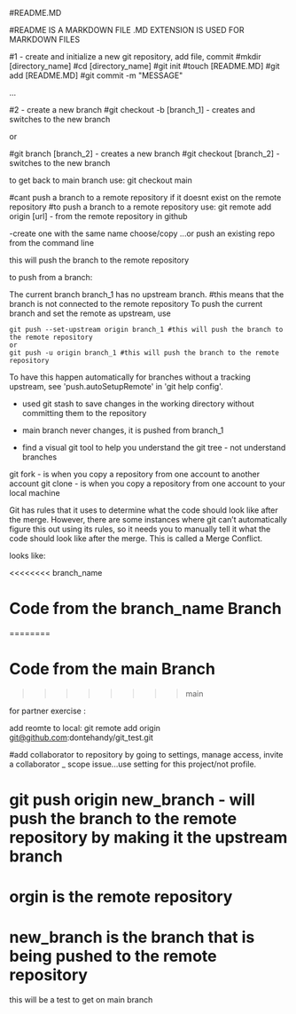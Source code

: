 #README.MD

#README IS A MARKDOWN FILE
.MD EXTENSION IS USED FOR MARKDOWN FILES

#1 - create and initialize a new git repository, add file, commit
#mkdir [directory_name]
#cd [directory_name]
#git init
#touch [README.MD]
#git add [README.MD]
#git commit -m "MESSAGE"

...

#2 - create a new branch
#git checkout -b [branch_1] - creates and switches to the new branch

or

#git branch [branch_2] - creates a new branch
#git checkout [branch_2] - switches to the new branch

to get back to main branch use: git checkout main

#cant push a branch to a remote repository if it doesnt exist on the remote repository
#to push a branch to a remote repository use: git remote add origin [url] - from the remote repository in github

-create one with the same name
choose/copy ...or push an existing repo from the command line

this will push the branch to the remote repository

to push from a branch:

The current branch branch_1 has no upstream branch. #this means that the branch is not connected to the remote repository
To push the current branch and set the remote as upstream, use 

    git push --set-upstream origin branch_1 #this will push the branch to the remote repository
    or 
    git push -u origin branch_1 #this will push the branch to the remote repository




To have this happen automatically for branches without a tracking
upstream, see 'push.autoSetupRemote' in 'git help config'.

- used git stash to save changes in the working directory without committing them to the repository

- main branch never changes, it is pushed from branch_1 

- find a visual git tool to help you understand the git tree - not understand branches

git fork - is when you copy a repository from one account to another account
git clone - is when you copy a repository from one account to your local machine

Git has rules that it uses to determine what the code should look like after the merge. However, there are some instances where git can’t automatically figure this out using its rules, so it needs you to manually tell it what the code should look like after the merge. This is called a Merge Conflict. 

looks like: 

<<<<<<<< branch_name
 # Code from the branch_name Branch
========
# Code from the main Branch
>>>>>>>> main


for partner exercise :

add reomte to local: git remote add origin git@github.com:dontehandy/git_test.git

<!-- ```ruby
class ExampleClass
    attr_reader :attribute_a, :attribute2, :attribute3

    def initialize(attribute_a, attribute2, attribute3)
        @attribute_a = attribute1
        @attribute2 = attribute2
        @attribute3 = attribute3
    end
end
``` -->

#add collaborator to repository by going to settings, manage access, invite a collaborator _ scope issue...use setting for this project/not profile.
# git push origin new_branch -  will push the branch to the remote repository by making it the upstream branch
# orgin is the remote repository
# new_branch is the branch that is being pushed to the remote repository



this will be a test to get on main branch